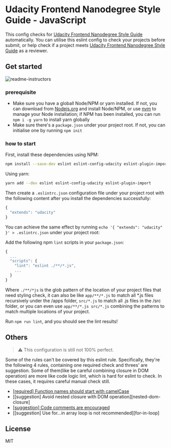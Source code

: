 # Udacity Frontend Nanodegree Style Guide - JavaScript

This config checks for [Udacity Frontend Nanodegree Style Guide][] automatically. You can utilise this eslint config to check your projects before submit, or help check if a project meets [Udacity Frontend Nanodegree Style Guide][] as a reviewer.

## Get started

![readme-instructors](./readme-instructors.gif)

### prerequisite

* Make sure you have a globall Node/NPM or yarn installed. If not, you can download from [Nodejs.org][] and install Node/NPM, or use [nvm] to manage your Node installation; if NPM has been installed, you can run `npm i -g yarn` to install yarn globally
* Make sure there's a `package.json` under your project root. If not, you can initialise one by running `npm init`

### how to start

First, install these dependencies using NPM:


```bash
npm install --save-dev eslint eslint-config-udacity eslint-plugin-import
```

Using yarn:

```bash
yarn add --dev eslint eslint-config-udacity eslint-plugin-import
```

Then create a `.eslintrc.json` configuration file under your project root with the following content after you install the dependencies successfully:

```js
{
  "extends": "udacity"
}
```

You can achieve the same effect by running `echo '{ "extends": "udacity" }' > .eslintrc.json` under your project root:

Add the following npm `lint` scripts in your `package.json`:

```js
{
  ...
  "scripts": {
    "lint": "eslint ./**/*.js",
    ...
  }
}
```

Where `./**/*js` is the glob pattern of the location of your project files that need styling check, it can also be like `app/**/*.js` to match all *.js files recursively under the /apps folder, `src/*.js` to match all .js files in the /src folder, or you can even use `app/**/*.js src/*.js` combining the patterns to match multiple locations of your project.

Run `npm run lint`, and you should see the lint results!

## Others

> ⚠ This configuration is still not 100% perfect.

Some of the rules can't be covered by this eslint rule. Specifically, they're the following 4 rules, containing one required check and threes' are suggestion. Some of them(like be careful combining closure in DOM operation) are more like code logic lint, which is hard for eslint to check. In these cases, it requires careful manual check still.

* [\[required\] Function names should start with camelCase][camel-case-naming]
* [\[suggestion\] Avoid nested closure with DOM operation][nested-dom-closure]
* [\[suggestion\] Code comments are encouraged][code-comments]
* [\[suggestion\] Use for...in array loop is not recommended][for-in-loop]

## License

MIT

[Udacity Frontend Nanodegree Style Guide]: http://udacity.github.io/frontend-nanodegree-styleguide/javascript.html
[Nodejs.org]: https://nodejs.org/en/
[nvm]: https://github.com/creationix/nvm

[camel-case-naming]:
[nested-dom-closure]:
[code-comments]:
[for-in-loop]:
